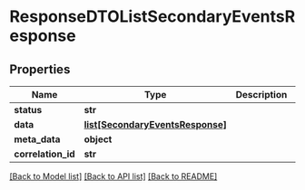 # ResponseDTOListSecondaryEventsResponse

## Properties
Name | Type | Description | Notes
------------ | ------------- | ------------- | -------------
**status** | **str** |  | [optional] 
**data** | [**list[SecondaryEventsResponse]**](SecondaryEventsResponse.md) |  | [optional] 
**meta_data** | **object** |  | [optional] 
**correlation_id** | **str** |  | [optional] 

[[Back to Model list]](../README.md#documentation-for-models) [[Back to API list]](../README.md#documentation-for-api-endpoints) [[Back to README]](../README.md)

